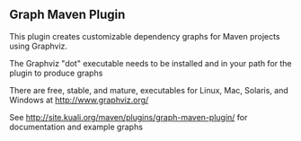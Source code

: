 Graph Maven Plugin
-------

This plugin creates customizable dependency graphs for Maven projects using Graphviz.  

The Graphviz "dot" executable needs to be installed and in your path for the plugin to produce graphs

There are free, stable, and mature, executables for Linux, Mac, Solaris, and Windows at http://www.graphviz.org/

See http://site.kuali.org/maven/plugins/graph-maven-plugin/ for documentation and example graphs